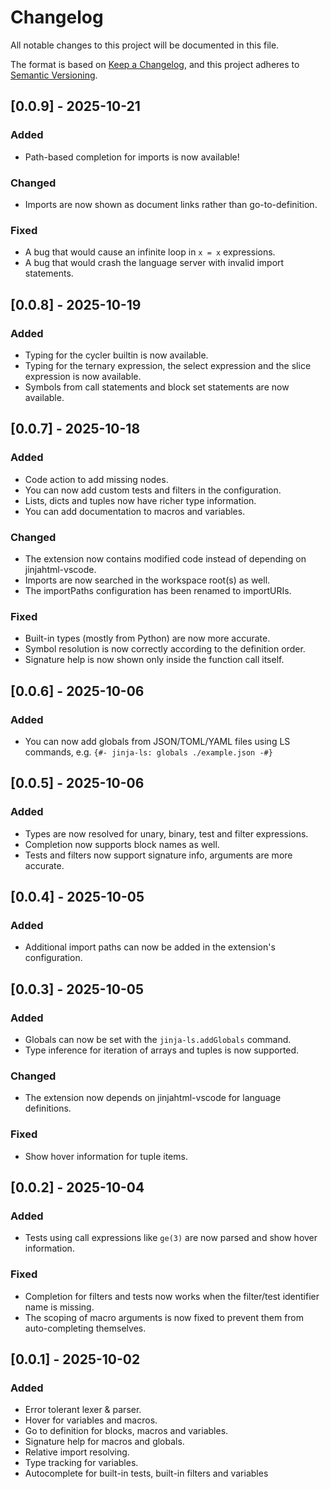 # Changelog

All notable changes to this project will be documented in this file.

The format is based on [Keep a Changelog](https://keepachangelog.com/en/1.1.0/),
and this project adheres to [Semantic Versioning](https://semver.org/spec/v2.0.0.html).

## [0.0.9] - 2025-10-21

### Added

- Path-based completion for imports is now available!

### Changed

- Imports are now shown as document links rather than go-to-definition.

### Fixed

- A bug that would cause an infinite loop in `x = x` expressions.
- A bug that would crash the language server with invalid import statements.

## [0.0.8] - 2025-10-19

### Added

- Typing for the cycler builtin is now available.
- Typing for the ternary expression, the select expression and the slice expression is now available.
- Symbols from call statements and block set statements are now available.

## [0.0.7] - 2025-10-18

### Added

- Code action to add missing nodes.
- You can now add custom tests and filters in the configuration.
- Lists, dicts and tuples now have richer type information.
- You can add documentation to macros and variables.

### Changed

- The extension now contains modified code instead of depending on jinjahtml-vscode.
- Imports are now searched in the workspace root(s) as well.
- The importPaths configuration has been renamed to importURIs.

### Fixed

- Built-in types (mostly from Python) are now more accurate.
- Symbol resolution is now correctly according to the definition order.
- Signature help is now shown only inside the function call itself.

## [0.0.6] - 2025-10-06

### Added

- You can now add globals from JSON/TOML/YAML files using LS commands, e.g. `{#- jinja-ls: globals ./example.json -#}`

## [0.0.5] - 2025-10-06

### Added

- Types are now resolved for unary, binary, test and filter expressions.
- Completion now supports block names as well.
- Tests and filters now support signature info, arguments are more accurate.

## [0.0.4] - 2025-10-05

### Added

- Additional import paths can now be added in the extension's configuration.

## [0.0.3] - 2025-10-05

### Added

- Globals can now be set with the `jinja-ls.addGlobals` command.
- Type inference for iteration of arrays and tuples is now supported.

### Changed

- The extension now depends on jinjahtml-vscode for language definitions.

### Fixed

- Show hover information for tuple items.

## [0.0.2] - 2025-10-04

### Added

- Tests using call expressions like `ge(3)` are now parsed and show hover information.

### Fixed

- Completion for filters and tests now works when the filter/test identifier name is missing.
- The scoping of macro arguments is now fixed to prevent them from auto-completing themselves.

## [0.0.1] - 2025-10-02

### Added

- Error tolerant lexer & parser.
- Hover for variables and macros.
- Go to definition for blocks, macros and variables.
- Signature help for macros and globals.
- Relative import resolving.
- Type tracking for variables.
- Autocomplete for built-in tests, built-in filters and variables
